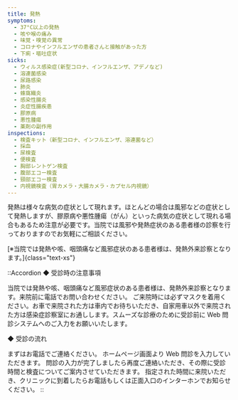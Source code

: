 ```yaml
---
title: 発熱
symptoms:
  - 37°C以上の発熱
  - 咳や喉の痛み
  - 味覚・嗅覚の異常
  - コロナやインフルエンザの患者さんと接触があった方
  - 下痢・嘔吐症状
sicks:
  - ウィルス感染症(新型コロナ、インフルエンザ、アデノなど)
  - 溶連菌感染
  - 尿路感染
  - 肺炎
  - 蜂窩織炎
  - 感染性腸炎
  - 炎症性腸疾患
  - 膠原病
  - 悪性腫瘍
  - 薬剤の副作用
inspections:
  - 検査キット（新型コロナ、インフルエンザ、溶連菌など）
  - 採血
  - 尿検査
  - 便検査
  - 胸部レントゲン検査
  - 腹部エコー検査
  - 頸部エコー検査
  - 内視鏡検査（胃カメラ・大腸カメラ・カプセル内視鏡）
---
```


発熱は様々な病気の症状として現れます。ほとんどの場合は風邪などの症状として発熱しますが、膠原病や悪性腫瘍（がん）といった病気の症状として現れる場合もあるため注意が必要です。当院では風邪や発熱症状のある患者様の診察を行っておりますのでお気軽にご相談ください。

[※当院では発熱や咳、咽頭痛など風邪症状のある患者様は、発熱外来診察となります。]{class="text-xs"}

::Accordion
◆ 受診時の注意事項

当院では発熱や咳、咽頭痛など風邪症状のある患者様は、発熱外来診察となります。来院前に電話でお問い合わせください。
ご来院時には必ずマスクを着用ください。お車で来院された方は車内でお待ちいただき、自家用車以外で来院された方は感染症診察室にお通しします。スムーズな診療のために受診前に Web 問診システムへのご入力をお願いいたします。

◆ 受診の流れ

まずはお電話でご連絡ください。
ホームページ画面より Web 問診を入力していただきます。
問診の入力が完了しましたら再度ご連絡いただき、その際に受診時間と検査についてご案内させていただきます。
指定された時間に来院いただき、クリニックに到着したらお電話もしくは正面入口のインターホンでお知らせください。
::
